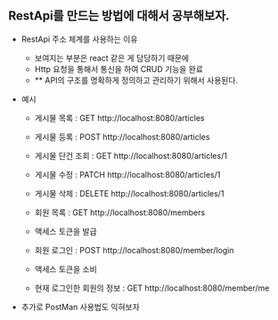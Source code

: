 ## RestApi를 만드는 방법에 대해서 공부해보자.

- RestApi 주소 체계를 사용하는 이유
  - 보여지는 부분은 react 같은 게 담당하기 때문에 
  - Http 요청을 통해서 통신을 하여 CRUD 기능을 완료
  -  ** API의 구조를 명확하게 정의하고 관리하기 위해서 사용된다.

- 예시
  - 게시물 목록 : GET http://localhost:8080/articles

  - 게시물 등록 : POST http://localhost:8080/articles

  - 게시물 단건 조회 : GET http://localhost:8080/articles/1

  - 게시물 수정 : PATCH http://localhost:8080/articles/1

  - 게시물 삭제 : DELETE http://localhost:8080/articles/1

  - 회원 목록 : GET http://localhost:8080/members

  - 액세스 토큰을 발급
  - 회원 로그인 : POST http://localhost:8080/member/login

  - 액세스 토큰을 소비
  - 현재 로그인한 회원의 정보 : GET http://localhost:8080/member/me

-  추가로 PostMan 사용법도 익혀보자